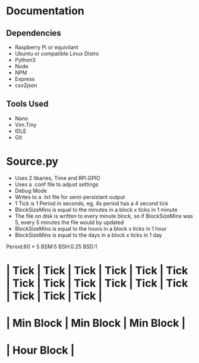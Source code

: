 # Documentation
## Dependencies
- Raspberry Pi or equivilant
- Ubuntu or compatible Linux Distro
- Python3
- Node
- NPM
- Express
- csv2json

## Tools Used
- Nano
- Vim.Tiny
- IDLE
- Git

# Source.py
- Uses 2 libaries, Time and RPi.GPIO
- Uses a .conf file to adjust settings
- Debug Mode
- Writes to a .txt file for semi-persistant output
- 1 Tick is 1 Period in seconds, eg, 4s period has a 4 second tick
- BlockSizeMins is equal to the minutes in a block x ticks in 1 minute
- The file on disk is written to every minute block, so if BlockSizeMins was 5, every 5 minutes the file would by updated
- BlockSizeMins is equal to the hours in a block x ticks in 1 hour
- BlockSizeMins is equal to the days in a block x ticks in 1 day

Period:60 * 5
BSM:5
BSH:0.25
BSD:1

# | Tick | Tick | Tick | Tick | Tick | Tick | Tick | Tick | Tick | Tick | Tick | Tick | Tick | Tick | Tick |
# | Min Block                        | Min Block                        | Min Block                        |
# | Hour Block                                                                                             |
